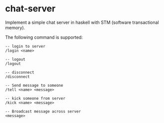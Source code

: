 # chat-server

Implement a simple chat server in haskell with STM (software transactional memory).

The following command is supported:
```
-- login to server
/login <name>

-- logout
/logout

-- disconnect
/disconnect

-- Send message to someone
/tell <name> <message>

-- kick someone from server
/kick <name> <message>

-- Broadcast message across server
<message>
```
